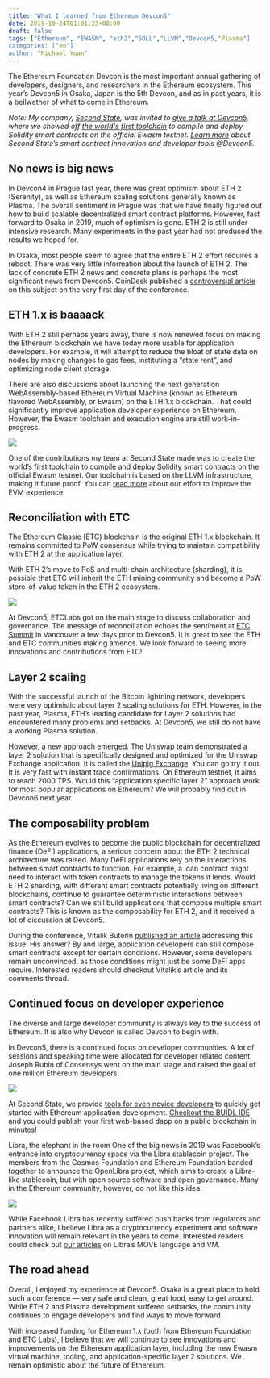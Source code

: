 ```yaml
---
title: "What I learned from Ethereum Devcon5"
date: 2019-10-24T01:01:23+08:00
draft: false
tags: ["Ethereum", "EWASM", "eth2","SOLL","LLVM","Devcon5,"Plasma"]
categories: ["en"]
author: "Michael Yuan"
---
```


The Ethereum Foundation Devcon is the most important annual gathering of developers, designers, and researchers in the Ethereum ecosystem. This year’s Devcon5 in Osaka, Japan is the 5th Devcon, and as in past years, it is a bellwether of what to come in Ethereum.

*Note: My company, [Second State](https://www.secondstate.io/), was invited to [give a talk at Devcon5](https://blog.secondstate.io/post/20191014-secondstate-at-devcon5/), where we showed off [the world's first toolchain](https://blog.secondstate.io/post/20191022-soll-compiler-project/) to compile and deploy Solidity smart contracts on the official Ewasm testnet. [Learn more](https://www.secondstate.io/devcon5/) about Second State’s smart contract innovation and developer tools @Devcon5.*

## No news is big news

In Devcon4 in Prague last year, there was great optimism about ETH 2 (Serenity), as well as Ethereum scaling solutions generally known as Plasma. The overall sentiment in Prague was that we have finally figured out how to build scalable decentralized smart contract platforms. However, fast forward to Osaka in 2019, much of optimism is gone. ETH 2 is still under intensive research. Many experiments in the past year had not produced the results we hoped for.

In Osaka, most people seem to agree that the entire ETH 2 effort requires a reboot. There was very little information about the launch of ETH 2. The lack of concrete ETH 2 news and concrete plans is perhaps the most significant news from Devcon5. CoinDesk published a [controversial article](https://www.coindesk.com/scam-or-iteration-at-devcon-ethereum-diehards-still-believe-in-2-0) on this subject on the very first day of the conference. 

## ETH 1.x is baaaack

With ETH 2 still perhaps years away, there is now renewed focus on making the Ethereum blockchain we have today more usable for application developers. For example, it will attempt to reduce the bloat of state data on nodes by making changes to gas fees, instituting a “state rent”, and optimizing node client storage.

There are also discussions about launching the next generation WebAssembly-based Ethereum Virtual Machine (known as Ethereum flavored WebAssembly, or Ewasm) on the ETH 1.x blockchain. That could significantly improve application developer experience on Ethereum. However, the Ewasm toolchain and execution engine are still work-in-progress. 

![](/images/20191024-devcon5-racap-01.png)

One of the contributions my team at Second State made was to create the [world’s first toolchain](https://blog.secondstate.io/post/20191022-soll-compiler-project/) to compile and deploy Solidity smart contracts on the official Ewasm testnet. Our toolchain is based on the LLVM infrastructure, making it future proof. You can [read more](https://www.secondstate.io/devcon5/) about our effort to improve the EVM experience.

## Reconciliation with ETC

The Ethereum Classic (ETC) blockchain is the original ETH 1.x blockchain. It remains committed to PoW consensus while trying to maintain compatibility with ETH 2 at the application layer. 

With ETH 2’s move to PoS and multi-chain architecture (sharding), it is possible that ETC will inherit the ETH mining community and become a PoW store-of-value token in the ETH 2 ecosystem.

![](/images/20191024-devcon5-racap-02.png)

At Devcon5, ETCLabs got on the main stage to discuss collaboration and governance. The message of reconciliation echoes the sentiment at [ETC Summit](https://blog.secondstate.io/post/20191006-etc-summit-recap/) in Vancouver a few days prior to Devcon5. It is great to see the ETH and ETC communities making amends. We look forward to seeing more innovations and contributions from ETC!

## Layer 2 scaling
With the successful launch of the Bitcoin lightning network, developers were very optimistic about layer 2 scaling solutions for ETH. However, in the past year, Plasma, ETH’s leading candidate for Layer 2 solutions had encountered many problems and setbacks. At Devcon5, we still do not have a working Plasma solution.

However, a new approach emerged. The Uniswap team demonstrated a layer 2 solution that is specifically designed and optimized for the Uniswap Exchange application. It is called the [Unipig Exchange](https://unipig.exchange/). You can go try it out. It is very fast with instant trade confirmations. On Ethereum testnet, it aims to reach 2000 TPS. Would this “application specific layer 2” approach work for most popular applications on Ethereum? We will probably find out in Devcon6 next year.

## The composability problem

As the Ethereum evolves to become the public blockchain for decentralized finance (DeFi) applications, a serious concern about the ETH 2 technical architecture was raised. Many DeFi applications rely on the interactions between smart contracts to function. For example, a loan contract might need to interact with token contracts to manage the tokens it lends. Would ETH 2 sharding, with different smart contracts potentially living on different blockchains, continue to guarantee deterministic interactions between smart contracts? Can we still build applications that compose multiple smart contracts? This is known as the composability for ETH 2, and it received a lot of discussion at Devcon5. 

During the conference, Vitalik Buterin [published an article](https://ethresear.ch/t/cross-shard-defi-composability/6268) addressing this issue. His answer? By and large, application developers can still compose smart contracts except for certain conditions. However, some developers remain unconvinced, as those conditions might just be some DeFi apps require. Interested readers should checkout Vitalik’s article and its comments thread.

## Continued focus on developer experience

The diverse and large developer community is always key to the success of Ethereum. It is also why Devcon is called Devcon to begin with.

In Devcon5, there is a continued focus on developer communities. A lot of sessions and speaking time were allocated for developer related content. Joseph Rubin of Consensys went on the main stage and raised the goal of one million Ethereum developers.

![](/images/20191024-devcon5-racap-03.png)

At Second State, we provide [tools for even novice developers](https://docs.secondstate.io/buidl-developer-tool/why-buidl) to quickly get started with Ethereum application development. [Checkout the BUIDL IDE](https://docs.secondstate.io/buidl-developer-tool/getting-started) and you could publish your first web-based dapp on a public blockchain in minutes!

Libra, the elephant in the room
One of the big news in 2019 was Facebook’s entrance into cryptocurrency space via the Libra stablecoin project. The members from the Cosmos Foundation and Ethereum Foundation banded together to announce the OpenLibra project, which aims to create a Libra-like stablecoin, but with open source software and open governance. Many in the Ethereum community, however, do not like this idea.

![](/images/20191024-devcon5-racap-04.png)

While Facebook Libra has recently suffered push backs from regulators and partners alike, I believe Libra as a cryptocurrency experiment and software innovation will remain relevant in the years to come. Interested readers could check out [our articles](https://medium.com/hackernoon/libra-first-impressions-ed6b5f15ae63) on Libra’s MOVE language and VM. 

## The road ahead
Overall, I enjoyed my experience at Devcon5. Osaka is a great place to hold such a conference — very safe and clean, great food, easy to get around. While ETH 2 and Plasma development suffered setbacks, the community continues to engage developers and find ways to move forward.

With increased funding for Ethereum 1.x (both from Ethereum Foundation and ETC Labs), I believe that we will continue to see innovations and improvements on the Ethereum application layer, including the new Ewasm virtual machine, tooling, and application-specific layer 2 solutions. We remain optimistic about the future of Ethereum. 

